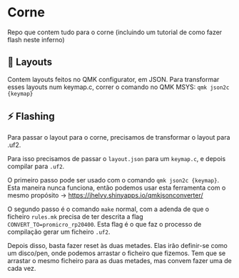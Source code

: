 # Corne 

Repo que contem tudo para o corne (incluindo um tutorial de como fazer flash neste inferno)

## 📂 Layouts

Contem layouts feitos no QMK configurator, em JSON.
Para transformar esses layouts num keymap.c, correr o comando no QMK MSYS: `qmk json2c {keymap}`

## ⚡ Flashing

Para passar o layout para o corne, precisamos de transformar o layout para .uf2.

Para isso precisamos de passar o `layout.json` para um `keymap.c`, e depois compilar para `.uf2`.

O primeiro passo pode ser usado com o comando `qmk json2c {keymap}`. Esta maneira nunca funciona, então podemos usar esta ferramenta com o mesmo propósito -> https://jhelvy.shinyapps.io/qmkjsonconverter/

O segundo passo é o comando `make` normal, com a adenda de que o ficheiro `rules.mk` precisa de ter descrita a flag `CONVERT_TO=promicro_rp20400`. Esta flag é o que faz o processo de compilação gerar um ficheiro `.uf2`.

Depois disso, basta fazer reset às duas metades. Elas irão definir-se como um disco/pen, onde podemos arrastar o ficheiro que fizemos. Tem que se arrastar o mesmo ficheiro para as duas metades, mas convem fazer uma de cada vez.